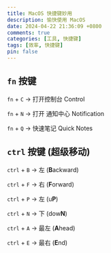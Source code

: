 ```yaml
---
title: MacOS 快捷键妙用
description: 愉快使用 MacOS
date: 2024-04-22 21:36:09 +0800
comments: true
categories: [工具, 快捷键]
tags: [效率, 快捷键]
pin: false 
---
```


## `fn` 按键

`fn` + `C` -> 打开控制台 Control

`fn` + `N` -> 打开 通知中心 Notification

`fn` + `Q` -> 快速笔记 Quick Notes





## `ctrl` 按键 (超级移动)

`ctrl` + `B` -> 左 (**B**ackward)

`ctrl` + `F` -> 右 (**F**orward)

`ctrl` + `P` -> 左 (u**P**)

`ctrl` + `N` -> 下 (dow**N**)

`ctrl` + `A` -> 最左 (**A**head)

`ctrl` + `E` -> 最右 (**E**nd)